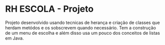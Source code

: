 # RH ESCOLA - Projeto
 Projeto desenvolvido usando tecnicas de herança e criação de classes que herdam metódos e os sobscrevem quando necessário. Tem a construção de um menu de escolha e além disso usa um pouco dos conceitos de listas em Java.
